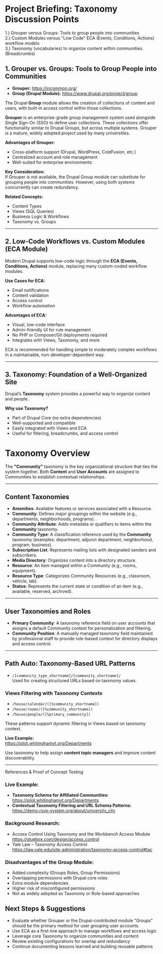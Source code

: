 # Project Briefing: Taxonomy Discussion Points


1.) Grouper versus Groups: Tools to group people into communities  
2.) Custom Modules versus "Low Code" ECA (Events, Conditions, Actions) workflow models  
3.) Taxonomy (vocabularies) to organize content within communities. (Breadcrumbs)  


## 1. Grouper vs. Groups: Tools to Group People into Communities

- **Grouper:** https://incommon.org/  
- **Group (Drupal Module):** https://www.drupal.org/project/group

The Drupal **Group** module allows the creation of collections of content and users, with built-in access control within those collections.

**Grouper** is an enterprise-grade group management system used alongside Single Sign-On (SSO) to define user collections. These collections offer functionality similar to Drupal Groups, but across multiple systems. Grouper is a mature, widely adopted project used by many universities.

**Advantages of Grouper:**
- Cross-platform support (Drupal, WordPress, ColdFusion, etc.)
- Centralized account and role management
- Well-suited for enterprise environments

**Key Consideration:**  
If Grouper is not available, the Drupal Group module can substitute for grouping people into communities. However, using both systems concurrently can create redundancy.

**Related Concepts:**
- Content Types
- Views (SQL Queries)
- Business Logic & Workflows
- Taxonomy vs. Groups

---

## 2. Low-Code Workflows vs. Custom Modules (ECA Module)

Modern Drupal supports low-code logic through the **ECA (Events, Conditions, Actions)** module, replacing many custom-coded workflow modules.

**Use Cases for ECA:**
- Email notifications
- Content validation
- Access control
- Workflow automation

**Advantages of ECA:**
- Visual, low-code interface
- Admin-friendly UI for rule management
- No PHP or Composer/Git deployments required
- Integrates with Views, Taxonomy, and more

ECA is recommended for handling simple to moderately complex workflows in a maintainable, non-developer-dependent way.

---

## 3. Taxonomy: Foundation of a Well-Organized Site

Drupal’s **Taxonomy** system provides a powerful way to organize content and people.

**Why use Taxonomy?**
- Part of Drupal Core (no extra dependencies)
- Well-supported and compatible
- Easily integrated with Views and ECA
- Useful for filtering, breadcrumbs, and access control

# Taxonomy Overview

The **"Community"** taxonomy is the key organizational structure that ties the system together. Both **Content** and **User Accounts** are assigned to Communities to establish contextual relationships.

---

## Content Taxonomies

- **Amenities**: Available features or services associated with a Resource.  
- **Community**: Defines major groupings within the website (e.g., departments, neighborhoods, programs).  
- **Community Attribute**: Adds metadata or qualifiers to items within the **Community** taxonomy.  
- **Community Type**: A classification reference used by the **Community** taxonomy (examples: department, adjunct department, neighborhood, program, business).  
- **Subscription List**: Represents mailing lists with designated senders and subscribers.  
- **Media Directory**: Organizes content into a directory structure.  
- **Resource**: An item managed within a Community (e.g., rooms, equipment).  
- **Resource Type**: Categorizes Community Resources (e.g., classroom, vehicle, lab).  
- **Status**: Represents the current state or condition of an item (e.g., available, reserved, archived).

---

## User Taxonomies and Roles

- **Primary Community**: A taxonomy reference field on user accounts that assigns a default Community context for personalization and filtering.  
- **Community Position**: A manually managed taxonomy field maintained by professional staff to provide role-based context for directory displays and access control.

---

## Path Auto: Taxonomy-Based URL Patterns

- `/[community_type_shortname]/[community_shortname]/`  
  Used for creating structured URLs based on taxonomy values.

### Views Filtering with Taxonomy Contexts

- `/house/calendar/([%community_shortname])`  
- `/house/rooms/([%community_shortname])`  
- `/house/people/([%primary_community])`

These patterns support dynamic filtering in Views based on taxonomy context.

**Live Example:**  
https://pilot.whitinghamvt.org/Departments

Use taxonomy to help assign **content topic managers** and improve content discoverability.

---

References & Proof of Concept Testing

### Live Example:
- **Taxonomy Schema for Affiliated Communities:**  
  https://pilot.whitinghamvt.org/Departments
- **Contextual Taxonomy Filtering and URL Schema Patterns:**  
  https://demo.rsvp-system.org/about/university_city

### Background Research:
- Access Control Using Taxonomy and the Workbench Access Module  
  https://gluebox.com/design/access_control  
- Yale Law – Taxonomy Access Control  
  https://law.yale.edu/site-administration/taxonomy-access-control#tac

### Disadvantages of the Group Module:
- Added complexity (Groups Roles, Group Permissions)
- Overlapping permissions with Drupal core roles
- Extra module dependencies
- Higher risk of misconfigured permissions
- Not as widely adopted as Taxonomy or Role-based approaches


## Next Steps & Suggestions

- Evaluate whether Grouper or the Drupal-contributed module "Groups" should be the primary method for user grouping user accounts.  
- Use ECA as a first-line approach to manage workflows and access logic  
- Leverage core Taxonomy to organize communities and content  
- Review existing configurations for overlap and redundancy  
- Continue documenting lessons learned and building reusable patterns
